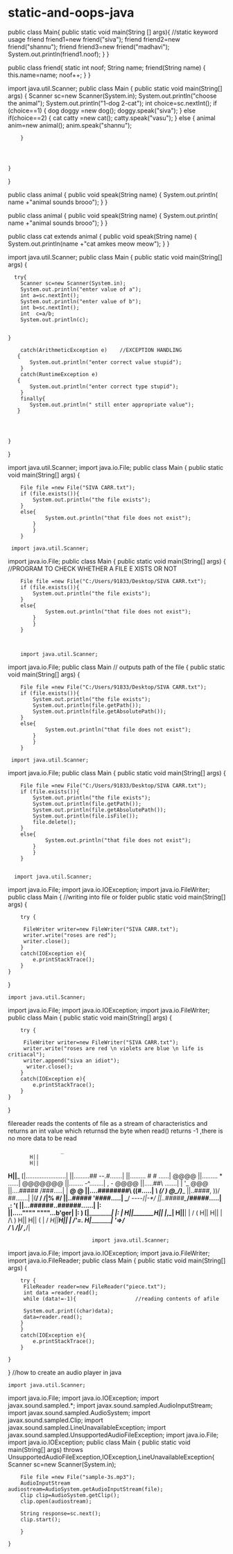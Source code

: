 # static-and-oops-java

public class Main{
    public static void main(String [] args){            //static keyword usage
        friend friend1=new friend("siva");
        friend friend2=new friend("shannu");
        friend friend3=new friend("madhavi");
    System.out.println(friend1.noof);
    }
}

public class friend{
    static int noof;
    String name;
    friend(String name)
    {
        this.name=name;
        noof++;
    }
}


import java.util.Scanner;
public class Main
{
	public static void main(String[] args) {
	    Scanner sc=new Scanner(System.in);
	    System.out.println("choose the animal");
	    System.out.println("1-dog 2-cat");
	    int choice=sc.nextInt();
	    if (choice==1)
	    {
	        dog doggy =new dog();
	         doggy.speak("siva");
	    }
	    else if(choice==2)
	    {
	        cat catty =new cat();
	        catty.speak("vasu");
	    }
	    else
	    {
	         animal anim=new animal();
	         anim.speak("shannu");
	   
	    
	    }
	   
	    
	    
	    
	}
}

public class animal
{
    public void speak(String name)
    {
        System.out.println( name +"animal sounds brooo");
    }
}

public class animal
{
    public void speak(String name)
    {
        System.out.println( name +"animal sounds brooo");
    }
}

public class cat extends animal {
    public void speak(String name)
    {
        System.out.println(name +"cat amkes meow meow");
    }
}

import java.util.Scanner;
public class Main
{
	public static void main(String[] args) {
	    
	  try{
	    Scanner sc=new Scanner(System.in);
	    System.out.println("enter value of a");
	    int a=sc.nextInt();
	    System.out.println("enter value of b");
	    int b=sc.nextInt();
	    int  c=a/b;
	    System.out.println(c);
	  
	   
	}
	    
	    catch(ArithmeticException e)    //EXCEPTION HANDLING
	   {
	       System.out.println("enter correct value stupid");
	    }
	    catch(RuntimeException e)
	   {
	       System.out.println("enter correct type stupid");
	    }
	    finally{
	       System.out.println(" still enter appropriate value");
	   }
	   
	    
	    
	    
	}
}


import java.util.Scanner;
import java.io.File;
public class Main
{
	public static void main(String[] args) {
	    
	    File file =new File("SIVA CARR.txt");
	    if (file.exists()){
	        System.out.println("the file exists");
	    }
	    else{
	            System.out.println("that file does not exist");
	        }
	        }
	    }

     import java.util.Scanner;
import java.io.File;
public class Main
{
	public static void main(String[] args) {  //PROGRAM TO CHECK WHETHER A FILE E XISTS OR NOT
	    
	    File file =new File("C:/Users/91833/Desktop/SIVA CARR.txt");
	    if (file.exists()){
	        System.out.println("the file exists");
	    }
	    else{
	            System.out.println("that file does not exist");
	        }
	        }
	    }
	    
	  
	  
	    import java.util.Scanner;
import java.io.File;
public class Main                             // outputs path of the file
{
	public static void main(String[] args) {
	    
	    File file =new File("C:/Users/91833/Desktop/SIVA CARR.txt");
	    if (file.exists()){
	        System.out.println("the file exists");
	        System.out.println(file.getPath());
	        System.out.println(file.getAbsolutePath());
	    }
	    else{
	            System.out.println("that file does not exist");
	        }
	        }
	    }

     import java.util.Scanner;
import java.io.File;
public class Main
{
	public static void main(String[] args) {
	    
	    File file =new File("C:/Users/91833/Desktop/SIVA CARR.txt");
	    if (file.exists()){
	        System.out.println("the file exists");
	        System.out.println(file.getPath());
	        System.out.println(file.getAbsolutePath());
	        System.out.println(file.isFile());
	        file.delete();
	    }
	    else{
	            System.out.println("that file does not exist");
	        }
	        }
	    }
	    
	  
	  import java.util.Scanner;
import java.io.File;
import java.io.IOException;
import java.io.FileWriter;
public class Main
{                                         //writing into file or folder
	public static void main(String[] args) {
	    
	    try {
	        
	     FileWriter writer=new FileWriter("SIVA CARR.txt");
	     writer.write("roses are red");
	     writer.close();
	    }  
	    catch(IOException e){
	        e.printStackTrace();
	    }
	}
}
	    
	  
	import java.util.Scanner;
import java.io.File;
import java.io.IOException;
import java.io.FileWriter;
public class Main
{
	public static void main(String[] args) {
	    
	    try {
	        
	     FileWriter writer=new FileWriter("SIVA CARR.txt");
	     writer.write("roses are red \n violets are blue \n life is critiacal");
	     writer.append("siva an idiot");
	      writer.close();
	    }  
	    catch(IOException e){
	        e.printStackTrace();
	    }
	}
}
	    
filereader reads the contents of file as a stream of characteristics and returns an int value which returnsd the byte when read() returns -1 ,there is no more data to be read


	                 _
           H||
           H||
 __________H||___________
[|.......................|
||.........## --.#.......|
||.........   #  # ......|            @@@@
||.........     *  ......|          @@@@@@@
||........     -^........|   ,      - @@@@
||.....##\        .......|   |     '_ @@@
||....#####     /###.....|   |     __\@ \@
||....########\ \((#.....|  _\\  (/ ) @\_/)____
||..####,   ))/ ##.......|   |(__/ /     /|% #/
||..#####      '####.....|    \___/ ----/_|-*/
||..#####\____/#####.....|       ,:   '(
||...######..######......|       |:     \
||.....""""  """"...b'ger|       |:      )
[|_______________________|       |:      |
       H||_______H||             |_____,_|
       H||________\|              |   / (
       H||       H||              |  /\  )
       H||       H||              (  \| /
      _H||_______H||__            |  /'=.
    H|________________|           '=>/  \
                                 /  \ /|/
                               ,___/|

                               import java.util.Scanner;
import java.io.File;
import java.io.IOException;
import java.io.FileWriter;
import java.io.FileReader;
public class Main
{
	public static void main(String[] args) {
	    
	    try {
	     FileReader reader=new FileReader("piece.txt");
	     int data =reader.read();
	     while (data!=-1){                   //reading contents of afile 
	        
	     System.out.print((char)data);
	     data=reader.read();
	    }
	    }
	    catch(IOException e){
	        e.printStackTrace();
	    }
	   
	}
}
	   //how to create an audio player in java

    import java.util.Scanner;
import java.io.File;
import java.io.IOException;
import javax.sound.sampled.*;
import javax.sound.sampled.AudioInputStream;
import javax.sound.sampled.AudioSystem;
import javax.sound.sampled.Clip;
import javax.sound.sampled.LineUnavailableException;
import javax.sound.sampled.UnsupportedAudioFileException;
import java.io.File;
import java.io.IOException;
public class Main
{
	public static void main(String[] args) throws UnsupportedAudioFileException,IOException,LineUnavailableException{
	    Scanner sc=new Scanner(System.in);
	    
	    File file =new File("sample-3s.mp3");
	    AudioInputStream audiostream=AudioSystem.getAudioInputStream(file);
	    Clip clip=AudioSystem.getClip();
	    clip.open(audiostream);
	    
	    String response=sc.next();
	    clip.start();
	    
	    }
	   
	}

	    
	  
	  
	  
	  
	    
	  
	  
	  
	  

